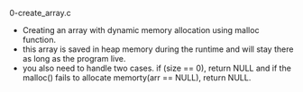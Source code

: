 0-create_array.c

- Creating an array with dynamic memory allocation using malloc function.
- this array is saved in heap memory during the runtime and will stay there as long as the program live.
- you also need to handle two cases. if (size == 0), return NULL and if the malloc() fails to allocate memorty(arr == NULL), return NULL.
